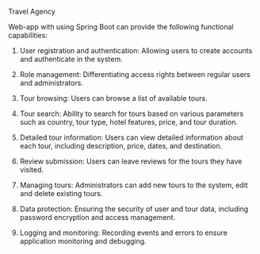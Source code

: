 Travel Agency

Web-app with using Spring Boot can provide the following functional capabilities:

1. User registration and authentication:
Allowing users to create accounts and authenticate in the system.

2. Role management:
Differentiating access rights between regular users and administrators.

3. Tour browsing:
Users can browse a list of available tours.

4. Tour search:
Ability to search for tours based on various parameters such as country, tour type, hotel features, price, and tour duration.

5. Detailed tour information:
Users can view detailed information about each tour, including description, price, dates, and destination.

6. Review submission:
Users can leave reviews for the tours they have visited.

7. Managing tours:
Administrators can add new tours to the system, edit and delete existing tours.

8. Data protection:
Ensuring the security of user and tour data, including password encryption and access management.

9. Logging and monitoring:
Recording events and errors to ensure application monitoring and debugging.